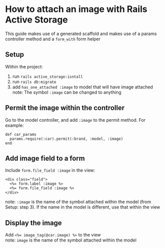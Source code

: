 # How to attach an image with Rails Active Storage
This guide makes use of a generated scaffold and makes use of a params controller method and a `form_with` form helper

## Setup
Within the project: 
1. run `rails active_storage:isntall`
2. run `rails db:migrate`
3. add `has_one_attached :image` to model that will have image attached  
  note: The symbol `:image` can be changed to anything

## Permit the image within the controller

Go to the model controller, and add `:image` to the permit method. For example:
```
def car_params
  params.require(:car).permit(:brand, :model, :image)
end
```

## Add image field to a form

Include `form.file_field :image` in the view:  
```
<div class="field">
  <%= form.label :image %>
  <%= form.file_field :image %>
</div>
```  
  note: `:image` is the name of the symbol attached within the model (from Setup: step 3). If the name in the model is different, use that within the view
  
## Display the image
Add `<%= image_tag(@car.image) %>` to the view  
  note: `image` is the name of the symbol attached within the model

